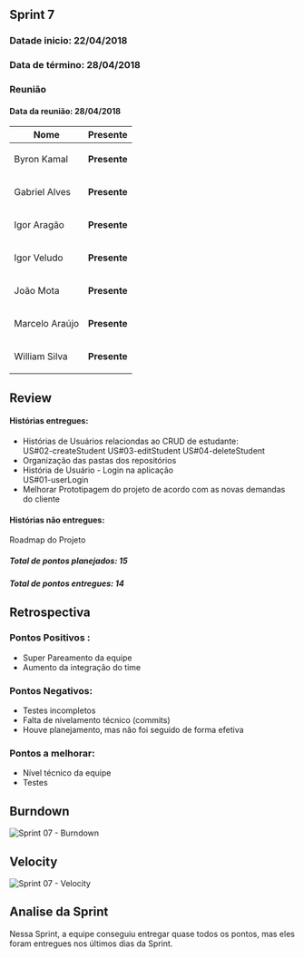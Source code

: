## Sprint 7

### Datade inicio: 22/04/2018

### Data de término: 28/04/2018


### Reunião
#### Data da reunião: 28/04/2018

|Nome|Presente|
|----|----|
|Byron Kamal|<p><strong>Presente</strong></p> |
|Gabriel Alves|<p><strong>Presente</strong></p> |
|Igor Aragão|<p><strong>Presente</strong></p> |
|Igor Veludo|<p><strong>Presente</strong></p> |
|João Mota|<p><strong>Presente</strong></p> |
|Marcelo Araújo|<p><strong>Presente</strong></p> |
|William Silva|<p><strong>Presente</strong></p> |

## Review
#### Histórias entregues:

<ul>
<li>Histórias de Usuários relaciondas ao CRUD de estudante:</li>
US#02-createStudent
US#03-editStudent
US#04-deleteStudent
<li>Organização das pastas dos repositórios</li>

<li>História de Usuário - Login na aplicação</li>
US#01-userLogin

<li>Melhorar Prototipagem do projeto de acordo com as novas demandas do cliente</li>
</ul>

#### Histórias não entregues:
Roadmap do Projeto

##### Total de pontos planejados: 15
##### Total de pontos entregues: 14

## Retrospectiva
### Pontos Positivos :
<ul>
<li> Super Pareamento da equipe</li>
<li> Aumento da integração do time</li>
</ul>

### Pontos Negativos:

<ul>
<li> Testes incompletos</li>
<li> Falta de nivelamento técnico (commits)</li>
<li>Houve planejamento, mas não foi seguido de forma efetiva</li>
</ul>

### Pontos a melhorar:

<ul>
<li>Nível técnico da equipe</li>
<li>Testes</li>
</ul>

## Burndown
![Sprint 07 - Burndown](https://imgur.com/Qr733HN.png)

## Velocity
![Sprint 07 - Velocity](https://imgur.com/QQypoIx.png)

## Analise da Sprint
Nessa Sprint, a equipe conseguiu entregar quase todos os pontos, mas eles foram entregues nos últimos dias da Sprint.
